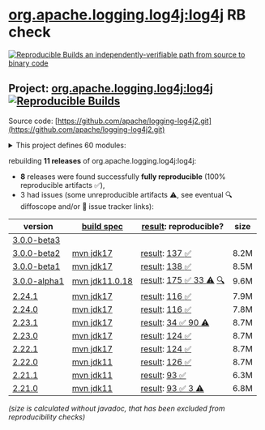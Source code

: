 [org.apache.logging.log4j:log4j](https://central.sonatype.com/artifact/org.apache.logging.log4j/log4j/versions) RB check
=======

[![Reproducible Builds](https://reproducible-builds.org/images/logos/rb.svg) an independently-verifiable path from source to binary code](https://reproducible-builds.org/)

## Project: [org.apache.logging.log4j:log4j](https://central.sonatype.com/artifact/org.apache.logging.log4j/log4j/versions) [![Reproducible Builds](https://img.shields.io/endpoint?url=https://raw.githubusercontent.com/jvm-repo-rebuild/reproducible-central/master/content/org/apache/logging/log4j/log4j/badge.json)](https://github.com/jvm-repo-rebuild/reproducible-central/blob/master/content/org/apache/logging/log4j/log4j/README.md)

Source code: [https://github.com/apache/logging-log4j2.git](https://github.com/apache/logging-log4j2.git)

<details><summary>This project defines 60 modules:</summary>

* [org.apache.logging.log4j:log4j](https://central.sonatype.com/artifact/org.apache.logging.log4j/log4j/overview)
* [org.apache.logging.log4j:log4j-1.2-api](https://central.sonatype.com/artifact/org.apache.logging.log4j/log4j-1.2-api/overview)
* [org.apache.logging.log4j:log4j-api](https://central.sonatype.com/artifact/org.apache.logging.log4j/log4j-api/overview)
* [org.apache.logging.log4j:log4j-api-test](https://central.sonatype.com/artifact/org.apache.logging.log4j/log4j-api-test/overview)
* [org.apache.logging.log4j:log4j-appserver](https://central.sonatype.com/artifact/org.apache.logging.log4j/log4j-appserver/overview)
* [org.apache.logging.log4j:log4j-async-logger](https://central.sonatype.com/artifact/org.apache.logging.log4j/log4j-async-logger/overview)
* [org.apache.logging.log4j:log4j-bom](https://central.sonatype.com/artifact/org.apache.logging.log4j/log4j-bom/overview)
* [org.apache.logging.log4j:log4j-cassandra](https://central.sonatype.com/artifact/org.apache.logging.log4j/log4j-cassandra/overview)
* [org.apache.logging.log4j:log4j-config-jackson](https://central.sonatype.com/artifact/org.apache.logging.log4j/log4j-config-jackson/overview)
* [org.apache.logging.log4j:log4j-config-properties](https://central.sonatype.com/artifact/org.apache.logging.log4j/log4j-config-properties/overview)
* [org.apache.logging.log4j:log4j-config-yaml](https://central.sonatype.com/artifact/org.apache.logging.log4j/log4j-config-yaml/overview)
* [org.apache.logging.log4j:log4j-core](https://central.sonatype.com/artifact/org.apache.logging.log4j/log4j-core/overview)
* [org.apache.logging.log4j:log4j-core-test](https://central.sonatype.com/artifact/org.apache.logging.log4j/log4j-core-test/overview)
* [org.apache.logging.log4j:log4j-couchdb](https://central.sonatype.com/artifact/org.apache.logging.log4j/log4j-couchdb/overview)
* [org.apache.logging.log4j:log4j-csv](https://central.sonatype.com/artifact/org.apache.logging.log4j/log4j-csv/overview)
* [org.apache.logging.log4j:log4j-docker](https://central.sonatype.com/artifact/org.apache.logging.log4j/log4j-docker/overview)
* [org.apache.logging.log4j:log4j-flume-ng](https://central.sonatype.com/artifact/org.apache.logging.log4j/log4j-flume-ng/overview)
* [org.apache.logging.log4j:log4j-iostreams](https://central.sonatype.com/artifact/org.apache.logging.log4j/log4j-iostreams/overview)
* [org.apache.logging.log4j:log4j-jakarta-smtp](https://central.sonatype.com/artifact/org.apache.logging.log4j/log4j-jakarta-smtp/overview)
* [org.apache.logging.log4j:log4j-jakarta-web](https://central.sonatype.com/artifact/org.apache.logging.log4j/log4j-jakarta-web/overview)
* [org.apache.logging.log4j:log4j-jcl](https://central.sonatype.com/artifact/org.apache.logging.log4j/log4j-jcl/overview)
* [org.apache.logging.log4j:log4j-jctools](https://central.sonatype.com/artifact/org.apache.logging.log4j/log4j-jctools/overview)
* [org.apache.logging.log4j:log4j-jdbc](https://central.sonatype.com/artifact/org.apache.logging.log4j/log4j-jdbc/overview)
* [org.apache.logging.log4j:log4j-jdbc-dbcp2](https://central.sonatype.com/artifact/org.apache.logging.log4j/log4j-jdbc-dbcp2/overview)
* [org.apache.logging.log4j:log4j-jeromq](https://central.sonatype.com/artifact/org.apache.logging.log4j/log4j-jeromq/overview)
* [org.apache.logging.log4j:log4j-jms](https://central.sonatype.com/artifact/org.apache.logging.log4j/log4j-jms/overview)
* [org.apache.logging.log4j:log4j-jmx-gui](https://central.sonatype.com/artifact/org.apache.logging.log4j/log4j-jmx-gui/overview)
* [org.apache.logging.log4j:log4j-jndi](https://central.sonatype.com/artifact/org.apache.logging.log4j/log4j-jndi/overview)
* [org.apache.logging.log4j:log4j-jndi-test](https://central.sonatype.com/artifact/org.apache.logging.log4j/log4j-jndi-test/overview)
* [org.apache.logging.log4j:log4j-jpa](https://central.sonatype.com/artifact/org.apache.logging.log4j/log4j-jpa/overview)
* [org.apache.logging.log4j:log4j-jpl](https://central.sonatype.com/artifact/org.apache.logging.log4j/log4j-jpl/overview)
* [org.apache.logging.log4j:log4j-jul](https://central.sonatype.com/artifact/org.apache.logging.log4j/log4j-jul/overview)
* [org.apache.logging.log4j:log4j-kafka](https://central.sonatype.com/artifact/org.apache.logging.log4j/log4j-kafka/overview)
* [org.apache.logging.log4j:log4j-kubernetes](https://central.sonatype.com/artifact/org.apache.logging.log4j/log4j-kubernetes/overview)
* [org.apache.logging.log4j:log4j-layout-jackson](https://central.sonatype.com/artifact/org.apache.logging.log4j/log4j-layout-jackson/overview)
* [org.apache.logging.log4j:log4j-layout-jackson-json](https://central.sonatype.com/artifact/org.apache.logging.log4j/log4j-layout-jackson-json/overview)
* [org.apache.logging.log4j:log4j-layout-jackson-xml](https://central.sonatype.com/artifact/org.apache.logging.log4j/log4j-layout-jackson-xml/overview)
* [org.apache.logging.log4j:log4j-layout-jackson-yaml](https://central.sonatype.com/artifact/org.apache.logging.log4j/log4j-layout-jackson-yaml/overview)
* [org.apache.logging.log4j:log4j-layout-template-json](https://central.sonatype.com/artifact/org.apache.logging.log4j/log4j-layout-template-json/overview)
* [org.apache.logging.log4j:log4j-layout-template-json-test](https://central.sonatype.com/artifact/org.apache.logging.log4j/log4j-layout-template-json-test/overview)
* [org.apache.logging.log4j:log4j-liquibase](https://central.sonatype.com/artifact/org.apache.logging.log4j/log4j-liquibase/overview)
* [org.apache.logging.log4j:log4j-mongodb](https://central.sonatype.com/artifact/org.apache.logging.log4j/log4j-mongodb/overview)
* [org.apache.logging.log4j:log4j-mongodb3](https://central.sonatype.com/artifact/org.apache.logging.log4j/log4j-mongodb3/overview)
* [org.apache.logging.log4j:log4j-mongodb4](https://central.sonatype.com/artifact/org.apache.logging.log4j/log4j-mongodb4/overview)
* [org.apache.logging.log4j:log4j-osgi](https://central.sonatype.com/artifact/org.apache.logging.log4j/log4j-osgi/overview)
* [org.apache.logging.log4j:log4j-perf](https://central.sonatype.com/artifact/org.apache.logging.log4j/log4j-perf/overview)
* [org.apache.logging.log4j:log4j-plugin-processor](https://central.sonatype.com/artifact/org.apache.logging.log4j/log4j-plugin-processor/overview)
* [org.apache.logging.log4j:log4j-plugins](https://central.sonatype.com/artifact/org.apache.logging.log4j/log4j-plugins/overview)
* [org.apache.logging.log4j:log4j-plugins-test](https://central.sonatype.com/artifact/org.apache.logging.log4j/log4j-plugins-test/overview)
* [org.apache.logging.log4j:log4j-script](https://central.sonatype.com/artifact/org.apache.logging.log4j/log4j-script/overview)
* [org.apache.logging.log4j:log4j-slf4j-impl](https://central.sonatype.com/artifact/org.apache.logging.log4j/log4j-slf4j-impl/overview)
* [org.apache.logging.log4j:log4j-slf4j2-impl](https://central.sonatype.com/artifact/org.apache.logging.log4j/log4j-slf4j2-impl/overview)
* [org.apache.logging.log4j:log4j-smtp](https://central.sonatype.com/artifact/org.apache.logging.log4j/log4j-smtp/overview)
* [org.apache.logging.log4j:log4j-spring-boot](https://central.sonatype.com/artifact/org.apache.logging.log4j/log4j-spring-boot/overview)
* [org.apache.logging.log4j:log4j-spring-cloud-config](https://central.sonatype.com/artifact/org.apache.logging.log4j/log4j-spring-cloud-config/overview)
* [org.apache.logging.log4j:log4j-spring-cloud-config-client](https://central.sonatype.com/artifact/org.apache.logging.log4j/log4j-spring-cloud-config-client/overview)
* [org.apache.logging.log4j:log4j-taglib](https://central.sonatype.com/artifact/org.apache.logging.log4j/log4j-taglib/overview)
* [org.apache.logging.log4j:log4j-to-jul](https://central.sonatype.com/artifact/org.apache.logging.log4j/log4j-to-jul/overview)
* [org.apache.logging.log4j:log4j-to-slf4j](https://central.sonatype.com/artifact/org.apache.logging.log4j/log4j-to-slf4j/overview)
* [org.apache.logging.log4j:log4j-web](https://central.sonatype.com/artifact/org.apache.logging.log4j/log4j-web/overview)
</details>

rebuilding **11 releases** of org.apache.logging.log4j:log4j:
- **8** releases were found successfully **fully reproducible** (100% reproducible artifacts :white_check_mark:),
- 3 had issues (some unreproducible artifacts :warning:, see eventual :mag: diffoscope and/or :memo: issue tracker links):

| version | [build spec](/BUILDSPEC.md) | [result](https://reproducible-builds.org/docs/jvm/): reproducible? | size |
| -- | --------- | ------ | -- |
| [3.0.0-beta3](https://central.sonatype.com/artifact/org.apache.logging.log4j/log4j/3.0.0-beta3/pom) | | | |
| [3.0.0-beta2](https://central.sonatype.com/artifact/org.apache.logging.log4j/log4j/3.0.0-beta2/pom) | [mvn jdk17](log4j-3.0.0-beta2.buildspec) | [result](log4j-bom-3.0.0-beta2.buildinfo): [137 :white_check_mark: ](log4j-bom-3.0.0-beta2.buildcompare) | 8.2M |
| [3.0.0-beta1](https://central.sonatype.com/artifact/org.apache.logging.log4j/log4j/3.0.0-beta1/pom) | [mvn jdk17](log4j-3.0.0-beta1.buildspec) | [result](log4j-bom-3.0.0-beta1.buildinfo): [138 :white_check_mark: ](log4j-bom-3.0.0-beta1.buildcompare) | 8.5M |
| [3.0.0-alpha1](https://central.sonatype.com/artifact/org.apache.logging.log4j/log4j/3.0.0-alpha1/pom) | [mvn jdk11.0.18](log4j-3.0.0-alpha1.buildspec) | [result](log4j-3.0.0-alpha1.buildinfo): [175 :white_check_mark:  33 :warning:](log4j-3.0.0-alpha1.buildcompare) [:mag:](log4j-3.0.0-alpha1.diffoscope) | 9.6M |
| [2.24.1](https://central.sonatype.com/artifact/org.apache.logging.log4j/log4j/2.24.1/pom) | [mvn jdk17](log4j-2.24.1.buildspec) | [result](log4j-bom-2.24.1.buildinfo): [116 :white_check_mark: ](log4j-bom-2.24.1.buildcompare) | 7.9M |
| [2.24.0](https://central.sonatype.com/artifact/org.apache.logging.log4j/log4j/2.24.0/pom) | [mvn jdk17](log4j-2.24.0.buildspec) | [result](log4j-bom-2.24.0.buildinfo): [116 :white_check_mark: ](log4j-bom-2.24.0.buildcompare) | 7.8M |
| [2.23.1](https://central.sonatype.com/artifact/org.apache.logging.log4j/log4j/2.23.1/pom) | [mvn jdk17](log4j-2.23.1.buildspec) | [result](log4j-bom-2.23.1.buildinfo): [34 :white_check_mark:  90 :warning:](log4j-bom-2.23.1.buildcompare) | 8.7M |
| [2.23.0](https://central.sonatype.com/artifact/org.apache.logging.log4j/log4j/2.23.0/pom) | [mvn jdk17](log4j-2.23.0.buildspec) | [result](log4j-bom-2.23.0.buildinfo): [124 :white_check_mark: ](log4j-bom-2.23.0.buildcompare) | 8.7M |
| [2.22.1](https://central.sonatype.com/artifact/org.apache.logging.log4j/log4j/2.22.1/pom) | [mvn jdk17](log4j-2.22.1.buildspec) | [result](log4j-bom-2.22.1.buildinfo): [124 :white_check_mark: ](log4j-bom-2.22.1.buildcompare) | 8.7M |
| [2.22.0](https://central.sonatype.com/artifact/org.apache.logging.log4j/log4j/2.22.0/pom) | [mvn jdk11](log4j-2.22.0.buildspec) | [result](log4j-bom-2.22.0.buildinfo): [126 :white_check_mark: ](log4j-bom-2.22.0.buildcompare) | 8.7M |
| [2.21.1](https://central.sonatype.com/artifact/org.apache.logging.log4j/log4j/2.21.1/pom) | [mvn jdk11](log4j-2.21.1.buildspec) | [result](log4j-bom-2.21.1.buildinfo): [93 :white_check_mark: ](log4j-bom-2.21.1.buildcompare) | 6.3M |
| [2.21.0](https://central.sonatype.com/artifact/org.apache.logging.log4j/log4j/2.21.0/pom) | [mvn jdk11](log4j-2.21.0.buildspec) | [result](log4j-bom-2.21.0.buildinfo): [93 :white_check_mark:  3 :warning:](log4j-bom-2.21.0.buildcompare) | 6.8M |

<i>(size is calculated without javadoc, that has been excluded from reproducibility checks)</i>
